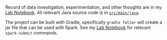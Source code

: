 Record of data investigation, experimentation, and other thoughts are in my [Lab Notebook](doc/LAB-NOTEBOOK.md). All relevant Java source code is in [`src/main/java`](src/maing/java).

The project can be built with Gradle, specifically `gradle fatJar` will create a jar file that can be used with Spark. See my [Lab Notebook](doc/LAB-NOTEBOOK.md) for relevant `spark-submit` commands.